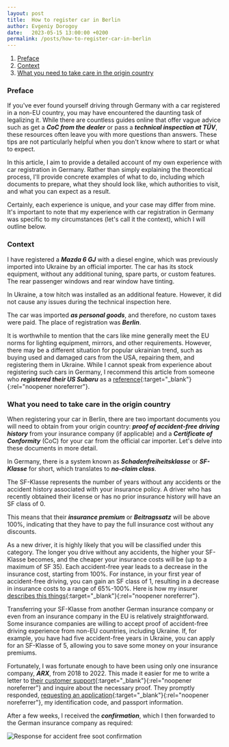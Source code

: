 ```yaml
---
layout: post
title:  How to register car in Berlin
author: Evgeniy Dorogoy
date:   2023-05-15 13:00:00 +0200
permalink: /posts/how-to-register-car-in-berlin
---
```

1. [Preface](#preface)
2. [Context](#context)
3. [What you need to take care in the origin country](#what-you-need-to-take-care-in-the-origin-country)

### Preface
If you've ever found yourself driving through Germany with a car registered in a non-EU country, you may have 
encountered the daunting task of legalizing it. While there are countless guides online that offer vague advice 
such as get a ***CoC from the dealer*** or pass a ***technical inspection at TÜV***, 
these resources often leave you with more questions than answers. These tips are not particularly helpful when you 
don't know where to start or what to expect.

In this article, I aim to provide a detailed account of my own experience with car registration in Germany. 
Rather than simply explaining the theoretical process, I'll provide concrete examples of what to do, 
including which documents to prepare, what they should look like, which authorities to visit, and what you can 
expect as a result. 

Certainly, each experience is unique, and your case may differ from mine. It's important to note that my experience 
with car registration in Germany was specific to my circumstances (let's call it the context), 
which I will outline below.

### Context
I have registered a ***Mazda 6 GJ*** with a diesel engine, which was previously imported into Ukraine by 
an official importer. The car has its stock equipment, without any additional tuning, spare parts, or custom features. 
The rear passenger windows and rear window have tinting.

In Ukraine, a tow hitch was installed as an additional feature. However, it did not cause any issues during the 
technical inspection here. 

The car was imported ***as personal goods***, and therefore, no custom taxes were paid. 
The place of registration was ***Berlin***.

It is worthwhile to mention that the cars like mine generally meet the EU norms for lighting equipment, mirrors, 
and other requirements. However, there may be a different situation for popular ukrainian trend, such as buying used 
and damaged cars from the USA, repairing them, and registering them in Ukraine. While I cannot speak from experience 
about registering such cars in Germany, I recommend this article from someone who ***registered their 
US Subaru*** as a [reference](http://crankydriver.com/word/are-you-tuv-enough-2){:target="_blank"}{:rel="noopener noreferrer"}.

### What you need to take care in the origin country
When registering your car in Berlin, there are two important documents you will need to obtain from your origin 
country: ***proof of accident-free driving history*** from your insurance company (if applicable) and 
a ***Certificate of Conformity*** (CoC) for your car from the official car importer. Let's delve into these 
documents in more detail.

In Germany, there is a system known as ***Schadenfreiheitsklasse*** or ***SF-Klasse*** for short, which translates to 
***no-claim class***. 

The SF-Klasse represents the number of years without any accidents or the accident history 
associated with your insurance policy. A driver who has recently obtained their license or has no prior insurance 
history will have an SF class of 0. 

This means that their ***insurance premium*** or ***Beitragssatz*** will be 
above 100%, indicating that they have to pay the full insurance cost without any discounts. 

As a new driver, it is highly likely that you will be classified under this category. The longer you drive without 
any accidents, the higher your SF-Klasse becomes, and the cheaper your insurance costs will be (up to a maximum of SF 35). 
Each accident-free year leads to a decrease in the insurance cost, starting  from 100%. For instance, in your first 
year of accident-free driving, you can gain an SF class of 1, resulting in a decrease in insurance costs to a 
range of 65%-100%. Here is how my insurer [describes this things](https://www.huk24.de/autoversicherung/kfz-ratgeber/schadenfreiheitsklasse){:target="_blank"}{:rel="noopener noreferrer"}.  

Transferring your SF-Klasse from another German insurance company or even from an insurance company in the EU is 
relatively straightforward. Some insurance companies are willing to accept proof of accident-free driving experience 
from non-EU countries, including Ukraine. If, for example, you have had five accident-free years in Ukraine, you can 
apply for an SF-Klasse of 5, allowing you to save some money on your insurance premiums.

Fortunately, I was fortunate enough to have been using only one insurance company, ***ARX***, from 2018 to 2022. 
This made it easier for me to write a letter to [their customer support](https://arx.com.ua/kontakty){:target="_blank"}{:rel="noopener noreferrer"} 
and inquire about the necessary proof. They promptly responded, [requesting an application](/assets/files/how_to_register_car_in_berlin/c3_request_for_accident_free_soot_confirmation.pdf){:target="_blank"}{:rel="noopener noreferrer"}, 
my identification code, and passport information. 

After a few weeks, I received the ***confirmation***, which I then forwarded to the German insurance company as required:

![Response for accident free soot confirmation](/assets/images/how_to_register_car_in_berlin/c3_response_for_accident_free_soot_confirmation.jpg "Response for accident free soot confirmation")